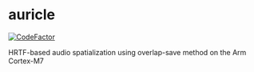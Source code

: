 # auricle
[![CodeFactor](https://www.codefactor.io/repository/github/jason-conway/auricle/badge/main)](https://www.codefactor.io/repository/github/jason-conway/auricle/overview/main)

HRTF-based audio spatialization using overlap-save method on the Arm Cortex-M7
